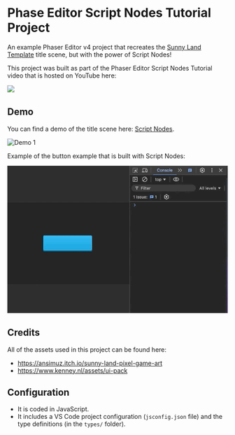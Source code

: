 # Phase Editor Script Nodes Tutorial Project

An example Phaser Editor v4 project that recreates the <a href="https://github.com/phaserjs/editor-example-sunny-land" target="_blank">Sunny Land Template</a> title scene, but with the power of Script Nodes!

This project was built as part of the Phaser Editor Script Nodes Tutorial video that is hosted on YouTube here:

[<img src="https://i.ytimg.com/vi/MI80DpDbwYg/hqdefault.jpg">](https://youtu.be/MI80DpDbwYg "Phaser Editor v4 Script Nodes Crash Course – Modular Game Development")

## Demo

You can find a demo of the title scene here: <a href="https://scottwestover.dev/games/phaser-editor-script-nodes/index.html" target="_blank">Script Nodes</a>.

![Demo 1](/docs/example1.gif?raw=true 'Demo 1')

Example of the button example that is built with Script Nodes:

![Demo 2](/docs/example2.gif?raw=true 'Demo 2')

## Credits

All of the assets used in this project can be found here:

* https://ansimuz.itch.io/sunny-land-pixel-game-art
* https://www.kenney.nl/assets/ui-pack

## Configuration

* It is coded in JavaScript.
* It includes a VS Code project configuration (`jsconfig.json` file) and the type definitions (in the `types/` folder).
